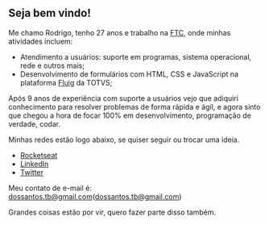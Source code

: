 ## Seja bem vindo!

Me chamo Rodrigo, tenho 27 anos e trabalho na [FTC](https://ftc.com.br/), onde minhas atividades incluem:
  * Atendimento a usuários: suporte em programas, sistema operacional, rede e outros mais;
  * Desenvolvimento de formulários com HTML, CSS e JavaScript na plataforma [Fluig](https://www.totvs.com/fluig/) da TOTVS;

Após 9 anos de experiência com suporte a usuários vejo que adiquiri conhecimento para resolver problemas de forma rápida e ágil, e agora sinto que chegou a hora de focar 100% em desenvolvimento, programação de verdade, codar.

Minhas redes estão logo abaixo, se quiser seguir ou trocar uma ideia.
* [Rocketseat](https://app.rocketseat.com.br/me/rodrigodossantosgomes)
* [LinkedIn](https://www.linkedin.com/in/rodrigodossantosgomes/)
* [Twitter](https://twitter.com/DigoSGomes)

Meu contato de e-mail é: <dossantos.tb@gmail.com>(dossantos.tb@gmail.com)

Grandes coisas estão por vir, quero fazer parte disso também.
